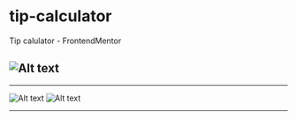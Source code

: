 # tip-calculator
Tip calulator - FrontendMentor
 
![Alt text](https://i.imgur.com/39cg9Md.gif)
--------------------
--------------------
![Alt text](https://imgur.com/gWDPsDR.png "MObile")
![Alt text](https://imgur.com/XftjPTE.png "Home")


---------------------
